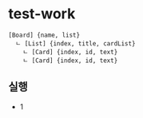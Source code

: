 # test-work

    [Board] {name, list}
      ㄴ [List] {index, title, cardList}
        ㄴ [Card] {index, id, text}
        ㄴ [Card] {index, id, text}

## 실행
- 1